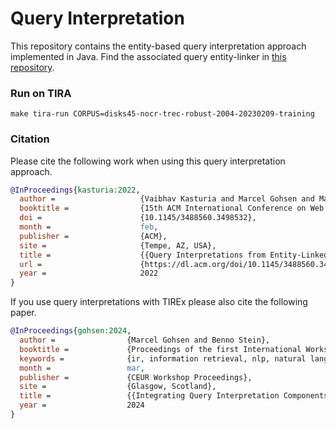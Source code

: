 # Query Interpretation

This repository contains the entity-based query interpretation approach implemented in Java. Find the associated query entity-linker in [this repository](https://github.com/webis-de/query-entity-linking).

### Run on TIRA



```shell
make tira-run CORPUS=disks45-nocr-trec-robust-2004-20230209-training
```

### Citation
Please cite the following work when using this query interpretation approach.

```bibtex
@InProceedings{kasturia:2022,
  author =                   {Vaibhav Kasturia and Marcel Gohsen and Matthias Hagen},
  booktitle =                {15th ACM International Conference on Web Search and Data Mining (WSDM 2022)},
  doi =                      {10.1145/3488560.3498532},
  month =                    feb,
  publisher =                {ACM},
  site =                     {Tempe, AZ, USA},
  title =                    {{Query Interpretations from Entity-Linked Segmentations}},
  url =                      {https://dl.acm.org/doi/10.1145/3488560.3498532},
  year =                     2022
}
```

If you use query interpretations with TIREx please also cite the following paper. 

```bibtex
@InProceedings{gohsen:2024,
  author =                {Marcel Gohsen and Benno Stein},
  booktitle =             {Proceedings of the first International Workshop on Open Web Search (WOWS 2024)},
  keywords =              {ir, information retrieval, nlp, natural language processing, query, query-understanding},
  month =                 mar,
  publisher =             {CEUR Workshop Proceedings},
  site =                  {Glasgow, Scotland},
  title =                 {{Integrating Query Interpretation Components into the Information Retrieval Experiment Platform}},
  year =                  2024
}
```
